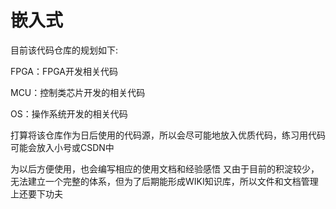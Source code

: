 # 嵌入式

目前该代码仓库的规划如下:

FPGA：FPGA开发相关代码

MCU：控制类芯片开发的相关代码

OS：操作系统开发的相关代码

打算将该仓库作为日后使用的代码源，所以会尽可能地放入优质代码，练习用代码可能会放入小号或CSDN中

为以后方便使用，也会编写相应的使用文档和经验感悟
又由于目前的积淀较少，无法建立一个完整的体系，但为了后期能形成WIKI知识库，所以文件和文档管理上还要下功夫
